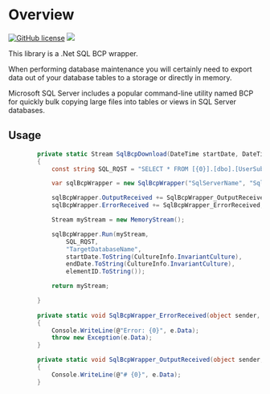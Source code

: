 # Overview

[![GitHub license](https://img.shields.io/badge/license-MIT-blue.svg)](https://raw.githubusercontent.com/sbruyere/SqlBcpWrapper/master/LICENSE)
![](https://img.shields.io/badge/language-C%23-blue.svg)

This library is a .Net SQL BCP wrapper.

When performing database maintenance you will certainly need to export data out of your database tables to a storage or directly in memory. 

Microsoft SQL Server includes a popular command-line utility named BCP for quickly bulk copying large files into tables or views in SQL Server databases.


## Usage

```c#
        private static Stream SqlBcpDownload(DateTime startDate, DateTime endDate, int elementID)
        {
            const string SQL_RQST = "SELECT * FROM [{0}].[dbo].[UserSubscription] WHERE SubscriptionDate >= '{1:yyyy-MM-dd}' AND SubscriptionDate < '{2:yyyy-MM-dd}' AND ElementID = {3:d}";

            var sqlBcpWrapper = new SqlBcpWrapper("SqlServerName", "SqlUserName", "SqlUserPwd");

            sqlBcpWrapper.OutputReceived += SqlBcpWrapper_OutputReceived;
            sqlBcpWrapper.ErrorReceived += SqlBcpWrapper_ErrorReceived;

            Stream myStream = new MemoryStream();

            sqlBcpWrapper.Run(myStream,
                SQL_RQST,
                "TargetDatabaseName",
                startDate.ToString(CultureInfo.InvariantCulture),
                endDate.ToString(CultureInfo.InvariantCulture),
                elementID.ToString());

            return myStream;

        }
        
        private static void SqlBcpWrapper_ErrorReceived(object sender, DataReceivedEventArgs e)
        {
            Console.WriteLine(@"Error: {0}", e.Data);
            throw new Exception(e.Data);
        }

        private static void SqlBcpWrapper_OutputReceived(object sender, DataReceivedEventArgs e)
        {
            Console.WriteLine(@"# {0}", e.Data);
        }
```
